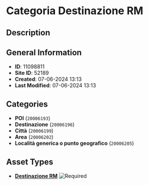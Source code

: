 # Categoria Destinazione RM

## Description

## General Information
- **ID**: 11098811
- **Site ID**: 52189
- **Created**: 07-06-2024 13:13
- **Last Modified**: 07-06-2024 13:13

## Categories
- **POI** (`20006193`)
- **Destinazione** (`20006196`)
- **Città** (`20006199`)
- **Area** (`20006202`)
- **Località generica o punto geografico** (`20006205`)
## Asset Types
- **[Destinazione RM](../contentStructure/destinazione-rm/README.md)** ![Required](https://img.shields.io/badge/*Required-red.svg)
